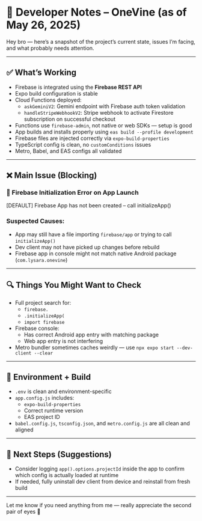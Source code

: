 # 🔧 Developer Notes – OneVine (as of May 26, 2025)

Hey bro — here’s a snapshot of the project’s current state, issues I’m facing, and what probably needs attention.

---

## ✅ What’s Working

- Firebase is integrated using the **Firebase REST API**
- Expo build configuration is stable
- Cloud Functions deployed:
  - `askGeminiV2`: Gemini endpoint with Firebase auth token validation
  - `handleStripeWebhookV2`: Stripe webhook to activate Firestore subscription on successful checkout
- Functions use `firebase-admin`, not native or web SDKs — setup is good
- App builds and installs properly using `eas build --profile development`
- Firebase files are injected correctly via `expo-build-properties`
- TypeScript config is clean, no `customConditions` issues
- Metro, Babel, and EAS configs all validated

---

## ❌ Main Issue (Blocking)

### 🚫 Firebase Initialization Error on App Launch

[DEFAULT] Firebase App has not been created – call initializeApp()


### Suspected Causes:
- App may still have a file importing `firebase/app` or trying to call `initializeApp()`
- Dev client may not have picked up changes before rebuild
- Firebase app in console might not match native Android package (`com.lysara.onevine`)

---

## 🔍 Things You Might Want to Check

- Full project search for:
  - `firebase.`
  - `.initializeApp(`
  - `import firebase`
- Firebase console:
  - Has correct Android app entry with matching package
  - Web app entry is not interfering
- Metro bundler sometimes caches weirdly — use `npx expo start --dev-client --clear`

---

## 🔧 Environment + Build

- `.env` is clean and environment-specific
- `app.config.js` includes:
  - `expo-build-properties`
  - Correct runtime version
  - EAS project ID
- `babel.config.js`, `tsconfig.json`, and `metro.config.js` are all clean and aligned

---

## 🧭 Next Steps (Suggestions)

- Consider logging `app().options.projectId` inside the app to confirm which config is actually loaded at runtime
- If needed, fully uninstall dev client from device and reinstall from fresh build

---

Let me know if you need anything from me — really appreciate the second pair of eyes 🙏

